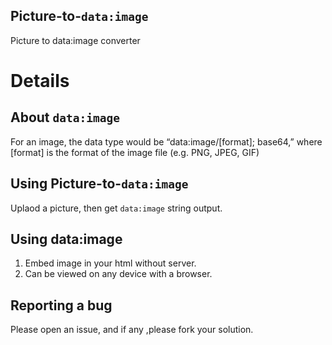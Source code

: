 ## Picture-to-`data:image`
Picture to data:image converter

# Details

## About `data:image`
For an image, the data type would be “data:image/[format]; base64,” where [format] is the format of the image file (e.g. PNG, JPEG, GIF)

## Using Picture-to-`data:image`
Uplaod a picture, then get `data:image` string output.

## Using data:image
1. Embed image in your html without server.
2. Can be viewed on any device with a browser.

## Reporting a bug
Please open an issue, and if any ,please fork your solution.



